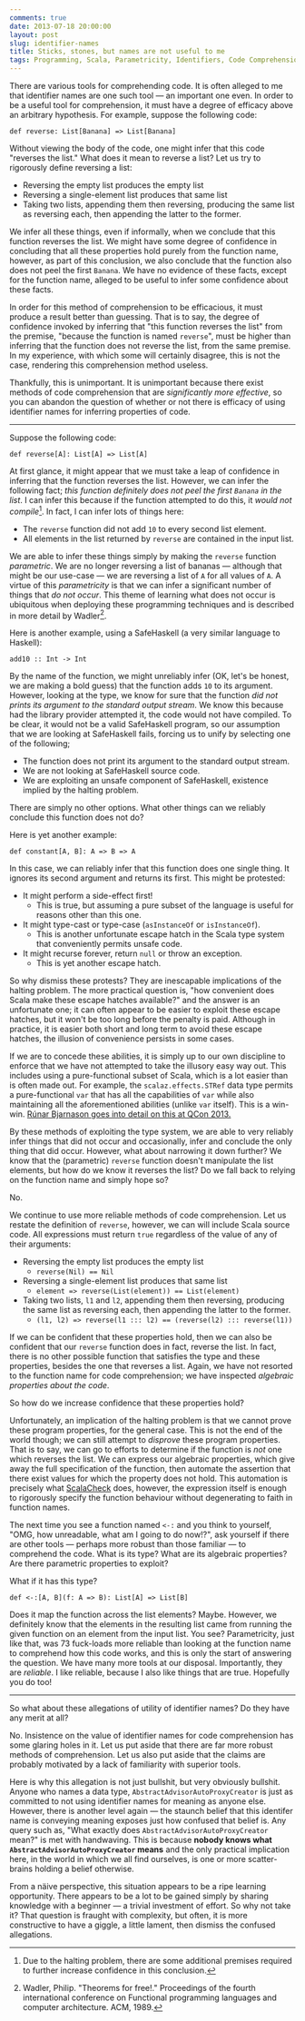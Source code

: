 ```yaml
---
comments: true
date: 2013-07-18 20:00:00
layout: post
slug: identifier-names
title: Sticks, stones, but names are not useful to me
tags: Programming, Scala, Parametricity, Identifiers, Code Comprehension, Bayes' Theorem, Theorems for Free
---
```


There are various tools for comprehending code. It is often alleged to me that identifier names are one such tool — an
important one even. In order to be a useful tool for comprehension, it must have a degree of efficacy above an arbitrary
hypothesis. For example, suppose the following code:

~~~{.Scala}
def reverse: List[Banana] => List[Banana]
~~~

Without viewing the body of the code, one might infer that this code "reverses the list." What does it mean to reverse a
list? Let us try to rigorously define reversing a list:

* Reversing the empty list produces the empty list
* Reversing a single-element list produces that same list
* Taking two lists, appending them then reversing, producing the same list as reversing each, then appending
  the latter to the former.

We infer all these things, even if informally, when we conclude that this function reverses the list. We might have
some degree of confidence in concluding that all these properties hold purely from the function name, however, as part
of this conclusion, we also conclude that the function also does not peel the first `Banana`. We have no evidence of
these facts, except for the function name, alleged to be useful to infer some confidence about these facts.

In order for this method of comprehension to be efficacious, it must produce a result better than guessing. That is to
say, the degree of confidence invoked by inferring that "this function reverses the list" from the premise, "because the
function is named `reverse`", must be higher than inferring that the function does not reverse the list, from the same
premise. In my experience, with which some will certainly disagree, this is not the case, rendering this comprehension
method useless.

Thankfully, this is unimportant. It is unimportant because there exist methods of code comprehension that are
*significantly more effective*, so you can abandon the question of whether or not there is efficacy of using identifier
names for inferring properties of code.

----

Suppose the following code:

~~~{.Scala}
def reverse[A]: List[A] => List[A]
~~~

At first glance, it might appear that we must take a leap of confidence in inferring that the function reverses the list. However, we can infer the following fact; *this function definitely does not peel the first `Banana` in the list*. I can infer this because if
the function attempted to do this, it *would not compile*[^1]. In fact, I can infer lots of things here:

* The `reverse` function did not add `10` to every second list element.
* All elements in the list returned by `reverse` are contained in the input list.

We are able to infer these things simply by making the `reverse` function *parametric*. We are no longer reversing a
list of bananas — although that might be our use-case — we are reversing a list of `A` for all values of `A`. A virtue
of this *parametricity* is that we can infer a significant number of things that *do not occur*. This theme of learning
what does not occur is ubiquitous when deploying these programming techniques and is described in more detail by
Wadler[^2].

Here is another example, using a SafeHaskell (a very similar language to Haskell):

~~~{.Haskell}
add10 :: Int -> Int
~~~

By the name of the function, we might unreliably infer (OK, let's be honest, we are making a bold guess) that the
function adds `10` to its argument. However, looking at the type, we know for sure that the function *did not prints its argument to the standard output stream*. We know this because had the library provider attempted it, the code would
not have compiled. To be clear, it would not be a valid SafeHaskell program, so our assumption that we are looking at
SafeHaskell fails, forcing us to unify by selecting one of the following;

* The function does not print its argument to the standard output stream.
* We are not looking at SafeHaskell source code.
* We are exploiting an unsafe component of SafeHaskell, existence implied by the halting problem.

There are simply no other options. What other things can we reliably conclude this function does not do?

Here is yet another example:

~~~{.Scala}
def constant[A, B]: A => B => A
~~~

In this case, we can reliably infer that this function does one single thing. It ignores its second argument and returns
its first. This might be protested:

* It might perform a side-effect first!
    - This is true, but assuming a pure subset of the language is useful for reasons other than this one.
* It might type-cast or type-case (`asInstanceOf` or `isInstanceOf`).
    - This is another unfortunate escape hatch in the Scala type system that conveniently permits unsafe code.
* It might recurse forever, return `null` or throw an exception.
    - This is yet another escape hatch.

So why dismiss these protests? They are inescapable implications of the halting problem. The more practical question is,
"how convenient does Scala make these escape hatches available?" and the answer is an unfortunate one; it can often
appear to be easier to exploit these escape hatches, but it won't be too long before the penalty is paid. Although in
practice, it is easier both short and long term to avoid these escape hatches, the illusion of convenience persists in
some cases.

If we are to concede these abilities, it is simply up to our own discipline to enforce that we have not attempted to
take the illusory easy way out. This includes using a pure-functional subset of Scala, which is a lot easier than is often made
out. For example, the `scalaz.effects.STRef` data type permits a pure-functional `var` that has all the capabilities of
`var` while also maintaining all the aforementioned abilities (unlike `var` itself). This is a win-win. [Rúnar Bjarnason goes into detail on this at QCon 2013.](https://qconnewyork.com/sites/default/files/QConNY2013_RunarBjarnesson_PurelyFunctionalIO.pdf)

By these methods of exploiting the type system, we are able to very reliably infer things that did not occur and
occasionally, infer and conclude the only thing that did occur. However, what about narrowing it down further? We know
that the (parametric) `reverse` function doesn't manipulate the list elements, but how do we know it reverses the list?
Do we fall back to relying on the function name and simply hope so?

No.

We continue to use more reliable methods of code comprehension. Let us restate the definition of `reverse`, however, we
can will include Scala source code. All expressions must return `true` regardless of the value of any of their
arguments:

* Reversing the empty list produces the empty list
    * `reverse(Nil) == Nil`
* Reversing a single-element list produces that same list
    * `element => reverse(List(element)) == List(element)`
* Taking two lists, `l1` and `l2`, appending them then reversing, producing the same list as reversing each, then
  appending the latter to the former.
    * `(l1, l2) => reverse(l1 ::: l2) == (reverse(l2) ::: reverse(l1))`

If we can be confident that these properties hold, then we can also be confident that our `reverse` function does in
fact, reverse the list. In fact, there is no other possible function that satisfies the type and these properties,
besides the one that reverses a list. Again, we have not resorted to the function name for code comprehension; we have
inspected *algebraic properties about the code*.

So how do we increase confidence that these properties hold?

Unfortunately, an implication of the halting problem is that we cannot prove these program properties, for the general
case. This is not the end of the world though; we can still attempt to *disprove* these program properties. That is to
say, we can go to efforts to determine if the function is *not* one which reverses the list. We can express our
algebraic properties, which give away the full specification of the function, then automate the assertion that there
exist values for which the property does not hold. This automation is precisely what [ScalaCheck](http://code.google.com/p/scalacheck/) does, however, the expression itself is enough to rigorously specify the function behaviour without degenerating to faith in function names.

The next time you see a function named `<-:` and you think to yourself, "OMG, how unreadable, what am I going to do
now!?", ask yourself if there are other tools — perhaps more robust than those familiar — to comprehend the code.
What is its type? What are its algebraic properties? Are there parametric properties to exploit?

What if it has this type?

~~~{.Scala}
def <-:[A, B](f: A => B): List[A] => List[B]
~~~

Does it map the function across the list elements? Maybe. However, we definitely know that the elements in the resulting
list came from running the given function on an element from the input list. You see? Parametricity, just like that, was
73 fuck-loads more reliable than looking at the function name to comprehend how this code works, and this is only the
start of answering the question. We have many more tools at our disposal. Importantly, they are _reliable_. I like
reliable, because I also like things that are true. Hopefully you do too!

----

So what about these allegations of utility of identifier names? Do they have any merit at all?

No. Insistence on the value of identifier names for code comprehension has some glaring holes in it. Let us put aside
that there are far more robust methods of comprehension. Let us also put aside that the claims are probably motivated by
a lack of familiarity with superior tools.

Here is why this allegation is not just bullshit, but very obviously bullshit. Anyone who names a data type,
`AbstractAdvisorAutoProxyCreator` is just as committed to not using identifier names for meaning as anyone else.
However, there is another level again — the staunch belief that this identifer name is conveying meaning exposes just
how confused that belief is. Any query such as, "What exactly does `AbstractAdvisorAutoProxyCreator` mean?" is met
with handwaving. This is because __nobody knows what `AbstractAdvisorAutoProxyCreator` means__ and the only practical
implication here, in the world in which we all find ourselves, is one or more scatter-brains holding a belief otherwise.

From a näive perspective, this situation appears to be a ripe learning opportunity. There appears to be a lot to be
gained simply by sharing knowledge with a beginner — a trivial investment of effort. So why not take it? That question
is fraught with complexity, but often, it is more constructive to have a giggle, a little lament, then dismiss the
confused allegations.


[^1]: Due to the halting problem, there are some additional premises required to further increase confidence in this
conclusion.

[^2]: Wadler, Philip. "Theorems for free!." Proceedings of the fourth international conference on Functional programming languages and computer architecture. ACM, 1989.
